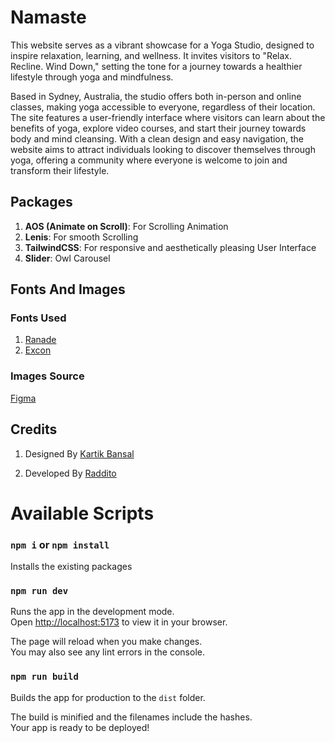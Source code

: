 # Namaste

This website serves as a vibrant showcase for a Yoga Studio, designed to inspire relaxation, learning, and wellness. It invites visitors to "Relax. Recline. Wind Down," setting the tone for a journey towards a healthier lifestyle through yoga and mindfulness.

Based in Sydney, Australia, the studio offers both in-person and online classes, making yoga accessible to everyone, regardless of their location. The site features a user-friendly interface where visitors can learn about the benefits of yoga, explore video courses, and start their journey towards body and mind cleansing. With a clean design and easy navigation, the website aims to attract individuals looking to discover themselves through yoga, offering a community where everyone is welcome to join and transform their lifestyle.

## Packages

1. **AOS (Animate on Scroll)**: For Scrolling Animation
2. **Lenis**: For smooth Scrolling
3. **TailwindCSS**: For responsive and aesthetically pleasing User Interface
4. **Slider**: Owl Carousel

## Fonts And Images

### Fonts Used

1. [Ranade](https://www.cdnfonts.com/ranade.font)
2. [Excon](https://www.fontshare.com/fonts/excon)

### Images Source

[Figma](<https://www.figma.com/file/5Qocnzgr3m9770W0Z1nPHy/Landing-Page-UI-Kit-(Community)?type=design&node-id=528-1128&mode=design&t=unLG1BXWxvYfNUrZ-0>)

## Credits

1. Designed By [Kartik Bansal](<https://www.figma.com/file/5Qocnzgr3m9770W0Z1nPHy/Landing-Page-UI-Kit-(Community)?type=design&node-id=528-1128&mode=design&t=unLG1BXWxvYfNUrZ-0>)

2. Developed By [Raddito](https://raddito.com/)

# Available Scripts

### `npm i` or `npm install`

Installs the existing packages

### `npm run dev`

Runs the app in the development mode.\
Open [http://localhost:5173](http://localhost:5173) to view it in your browser.

The page will reload when you make changes.\
You may also see any lint errors in the console.

### `npm run build`

Builds the app for production to the `dist` folder.

The build is minified and the filenames include the hashes.\
Your app is ready to be deployed!
